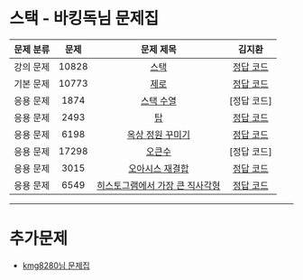 # 스택 - 바킹독님 문제집
| 문제 분류 | 문제 | 문제 제목 | 김지환 |
| :--: | :--: | :--: | :--: |
| 강의 문제 | 10828 | [스택](https://www.acmicpc.net/problem/10828) | [정답 코드](/자료구조/solution/10828-김지환.cpp) |
| 기본 문제 | 10773 | [제로](https://www.acmicpc.net/problem/10773) | [정답 코드](/자료구조/solution/10773-김지환.cpp) |
| 응용 문제 | 1874 | [스택 수열](https://www.acmicpc.net/problem/1874) | [정답 코드] |
| 응용 문제 | 2493 | [탑](https://www.acmicpc.net/problem/2493) | [정답 코드](/자료구조/solution/2493-김지환.cpp) |
| 응용 문제 | 6198 | [옥상 정원 꾸미기](https://www.acmicpc.net/problem/6198) | [정답 코드](/자료구조/solution/6198-김지환.cpp) |
| 응용 문제 | 17298 | [오큰수](https://www.acmicpc.net/problem/17298) | [정답 코드] |
| 응용 문제 | 3015 | [오아시스 재결합](https://www.acmicpc.net/problem/3015) | [정답 코드](/자료구조/solution/3015-김지환.cpp) |
| 응용 문제 | 6549 | [히스토그램에서 가장 큰 직사각형](https://www.acmicpc.net/problem/6549) | [정답 코드](/자료구조/solution/6549-김지환.cpp) |

---

# 추가문제
- [kmg8280님 문제집](https://www.acmicpc.net/workbook/view/325)
